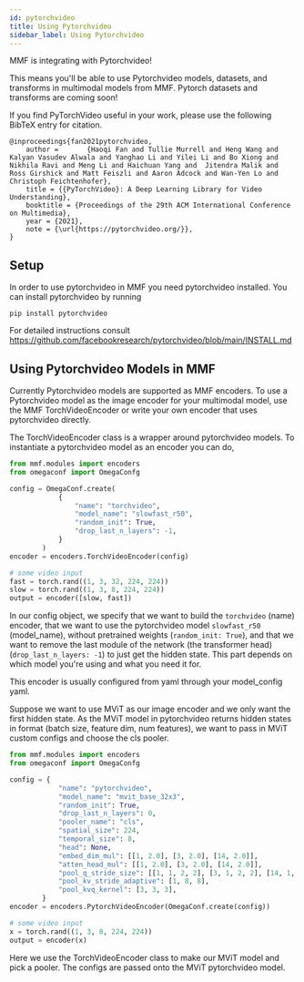```yaml
---
id: pytorchvideo
title: Using Pytorchvideo
sidebar_label: Using Pytorchvideo
---
```


MMF is integrating with Pytorchvideo!

This means you'll be able to use Pytorchvideo models, datasets, and transforms in multimodal models from MMF.
Pytorch datasets and transforms are coming soon!

If you find PyTorchVideo useful in your work, please use the following BibTeX entry for citation.
```
@inproceedings{fan2021pytorchvideo,
    author =       {Haoqi Fan and Tullie Murrell and Heng Wang and Kalyan Vasudev Alwala and Yanghao Li and Yilei Li and Bo Xiong and Nikhila Ravi and Meng Li and Haichuan Yang and  Jitendra Malik and Ross Girshick and Matt Feiszli and Aaron Adcock and Wan-Yen Lo and Christoph Feichtenhofer},
    title = {{PyTorchVideo}: A Deep Learning Library for Video Understanding},
    booktitle = {Proceedings of the 29th ACM International Conference on Multimedia},
    year = {2021},
    note = {\url{https://pytorchvideo.org/}},
}
```

## Setup

In order to use pytorchvideo in MMF you need pytorchvideo installed.
You can install pytorchvideo by running
```
pip install pytorchvideo
```
For detailed instructions consult https://github.com/facebookresearch/pytorchvideo/blob/main/INSTALL.md


## Using Pytorchvideo Models in MMF

Currently Pytorchvideo models are supported as MMF encoders.
To use a Pytorchvideo model as the image encoder for your multimodal model,
use the MMF TorchVideoEncoder or write your own encoder that uses pytorchvideo directly.

The TorchVideoEncoder class is a wrapper around pytorchvideo models.
To instantiate a pytorchvideo model as an encoder you can do,

```python
from mmf.modules import encoders
from omegaconf import OmegaConfg

config = OmegaConf.create(
            {
                "name": "torchvideo",
                "model_name": "slowfast_r50",
                "random_init": True,
                "drop_last_n_layers": -1,
            }
        )
encoder = encoders.TorchVideoEncoder(config)

# some video input
fast = torch.rand((1, 3, 32, 224, 224))
slow = torch.rand((1, 3, 8, 224, 224))
output = encoder([slow, fast])
```

In our config object, we specify that we want to build the `torchvideo` (name) encoder,
that we want to use the pytorchvideo model `slowfast_r50` (model_name),
without pretrained weights (`random_init: True`),
and that we want to remove the last module of the network (the transformer head) (`drop_last_n_layers: -1`) to just get the hidden state.
This part depends on which model you're using and what you need it for.

This encoder is usually configured from yaml through your model_config yaml.


Suppose we want to use MViT as our image encoder and we only want the first hidden state.
As the MViT model in pytorchvideo returns hidden states in format (batch size, feature dim, num features),
we want to pass in MViT custom configs and choose the cls pooler.

```python
from mmf.modules import encoders
from omegaconf import OmegaConfg

config = {
            "name": "pytorchvideo",
            "model_name": "mvit_base_32x3",
            "random_init": True,
            "drop_last_n_layers": 0,
            "pooler_name": "cls",
            "spatial_size": 224,
            "temporal_size": 8,
            "head": None,
            "embed_dim_mul": [[1, 2.0], [3, 2.0], [14, 2.0]],
            "atten_head_mul": [[1, 2.0], [3, 2.0], [14, 2.0]],
            "pool_q_stride_size": [[1, 1, 2, 2], [3, 1, 2, 2], [14, 1, 2, 2]],
            "pool_kv_stride_adaptive": [1, 8, 8],
            "pool_kvq_kernel": [3, 3, 3],
        }
encoder = encoders.PytorchVideoEncoder(OmegaConf.create(config))

# some video input
x = torch.rand((1, 3, 8, 224, 224))
output = encoder(x)
```

Here we use the TorchVideoEncoder class to make our MViT model and pick a pooler.
The configs are passed onto the MViT pytorchvideo model.
